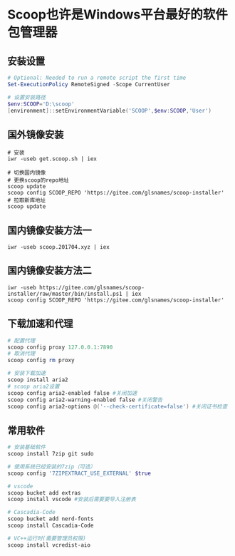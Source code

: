 # Scoop也许是Windows平台最好的软件包管理器

## 安装设置

```powershell
# Optional: Needed to run a remote script the first time
Set-ExecutionPolicy RemoteSigned -Scope CurrentUser

# 设置安装路径
$env:SCOOP='D:\scoop'
[environment]::setEnvironmentVariable('SCOOP',$env:SCOOP,'User')
```

## 国外镜像安装

```shell
# 安装
iwr -useb get.scoop.sh | iex

# 切换国内镜像
# 更换scoop的repo地址
scoop update
scoop config SCOOP_REPO 'https://gitee.com/glsnames/scoop-installer'
# 拉取新库地址
scoop update
```

## 国内镜像安装方法一

```shell
iwr -useb scoop.201704.xyz | iex
```



## 国内镜像安装方法二

```shell
iwr -useb https://gitee.com/glsnames/scoop-installer/raw/master/bin/install.ps1 | iex
scoop config SCOOP_REPO 'https://gitee.com/glsnames/scoop-installer'
```

## 下载加速和代理

```powershell
# 配置代理
scoop config proxy 127.0.0.1:7890
# 取消代理
scoop config rm proxy

# 安装下载加速
scoop install aria2
# scoop aria2设置
scoop config aria2-enabled false #关闭加速
scoop config aria2-warning-enabled false #关闭警告
scoop config aria2-options @('--check-certificate=false') #关闭证书检查
```

## 常用软件

```powershell
# 安装基础软件
scoop install 7zip git sudo

# 使用系统已经安装的7zip（可选）
scoop config '7ZIPEXTRACT_USE_EXTERNAL' $true

# vscode
scoop bucket add extras
scoop install vscode #安装后需要要导入注册表

# Cascadia-Code
scoop bucket add nerd-fonts
scoop install Cascadia-Code

# VC++运行时(需要管理员权限)
scoop install vcredist-aio
```


